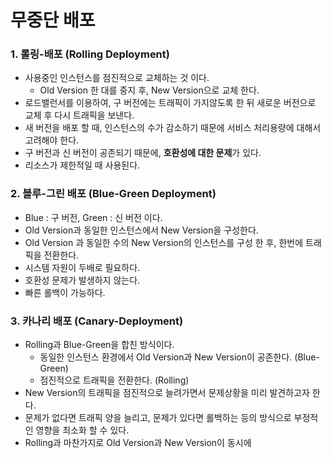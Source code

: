 # 무중단 배포

### 1. 롤링-배포 (Rolling Deployment)
- 사용중인 인스턴스를 점진적으로 교체하는 것 이다.
  - Old Version 한 대를 중지 후, New Version으로 교체 한다.
- 로드밸런서를 이용하여, 구 버전에는 트래픽이 가지않도록 한 뒤 새로운 버전으로 교체 후 다시 트래픽을 보낸다.
- 새 버전을 배포 할 때, 인스턴스의 수가 감소하기 때문에 서비스 처리용량에 대해서 고려해야 한다.
- 구 버전과 신 버전이 공존되기 때문에, **호환성에 대한 문제**가 있다.
- 리소스가 제한적일 때 사용된다.

### 2. 블루-그린 배포 (Blue-Green Deployment)
- Blue : 구 버전, Green : 신 버전 이다.
- Old Version과 동일한 인스턴스에서 New Version을 구성한다.
- Old Version 과 동일한 수의 New Version의 인스턴스를 구성 한 후, 한번에 트래픽을 전환한다.
- 시스템 자원이 두배로 필요하다.
- 호환성 문제가 발생하지 않는다.
- 빠른 롤백이 가능하다.

### 3. 카나리 배포 (Canary-Deployment)
- Rolling과 Blue-Green을 합친 방식이다.
  - 동일한 인스턴스 환경에서 Old Version과 New Version이 공존한다. (Blue-Green)
  - 점진적으로 트래픽을 전환한다. (Rolling)
- New Version의 트래픽을 점진적으로 늘려가면서 문제상황을 미리 발견하고자 한다.
- 문제가 없다면 트래픽 양을 늘리고, 문제가 있다면 롤백하는 등의 방식으로 부정적인 영향을 최소화 할 수 있다.
- Rolling과 마찬가지로 Old Version과 New Version이 동시에 